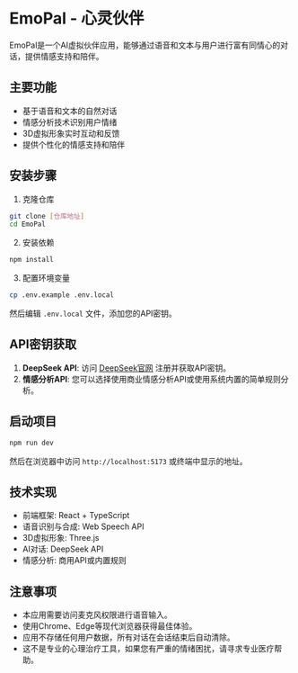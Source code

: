 # EmoPal - 心灵伙伴

EmoPal是一个AI虚拟伙伴应用，能够通过语音和文本与用户进行富有同情心的对话，提供情感支持和陪伴。

## 主要功能

- 基于语音和文本的自然对话
- 情感分析技术识别用户情绪
- 3D虚拟形象实时互动和反馈
- 提供个性化的情感支持和陪伴

## 安装步骤

1. 克隆仓库
```bash
git clone [仓库地址]
cd EmoPal
```

2. 安装依赖
```bash
npm install
```

3. 配置环境变量
```bash
cp .env.example .env.local
```
然后编辑 `.env.local` 文件，添加您的API密钥。

## API密钥获取

1. **DeepSeek API**: 访问 [DeepSeek官网](https://deepseek.com/) 注册并获取API密钥。
2. **情感分析API**: 您可以选择使用商业情感分析API或使用系统内置的简单规则分析。

## 启动项目

```bash
npm run dev
```

然后在浏览器中访问 `http://localhost:5173` 或终端中显示的地址。

## 技术实现

- 前端框架: React + TypeScript
- 语音识别与合成: Web Speech API
- 3D虚拟形象: Three.js
- AI对话: DeepSeek API
- 情感分析: 商用API或内置规则

## 注意事项

- 本应用需要访问麦克风权限进行语音输入。
- 使用Chrome、Edge等现代浏览器获得最佳体验。
- 应用不存储任何用户数据，所有对话在会话结束后自动清除。
- 这不是专业的心理治疗工具，如果您有严重的情绪困扰，请寻求专业医疗帮助。
